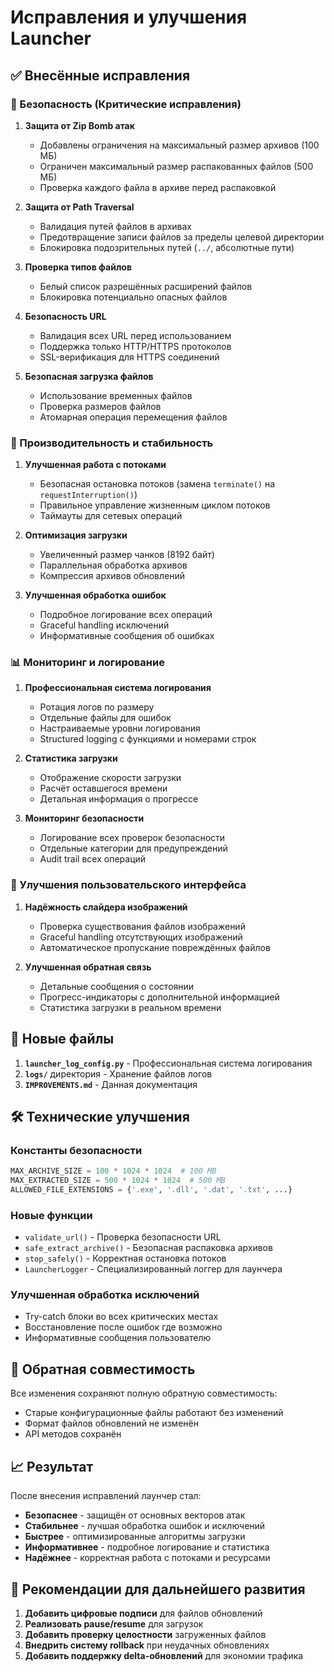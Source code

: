 # Исправления и улучшения Launcher

## ✅ Внесённые исправления

### 🔐 Безопасность (Критические исправления)

1. **Защита от Zip Bomb атак**
   - Добавлены ограничения на максимальный размер архивов (100 МБ)
   - Ограничен максимальный размер распакованных файлов (500 МБ)
   - Проверка каждого файла в архиве перед распаковкой

2. **Защита от Path Traversal**
   - Валидация путей файлов в архивах
   - Предотвращение записи файлов за пределы целевой директории
   - Блокировка подозрительных путей (`../`, абсолютные пути)

3. **Проверка типов файлов**
   - Белый список разрешённых расширений файлов
   - Блокировка потенциально опасных файлов

4. **Безопасность URL**
   - Валидация всех URL перед использованием
   - Поддержка только HTTP/HTTPS протоколов
   - SSL-верификация для HTTPS соединений

5. **Безопасная загрузка файлов**
   - Использование временных файлов
   - Проверка размеров файлов
   - Атомарная операция перемещения файлов

### 🚀 Производительность и стабильность

1. **Улучшенная работа с потоками**
   - Безопасная остановка потоков (замена `terminate()` на `requestInterruption()`)
   - Правильное управление жизненным циклом потоков
   - Таймауты для сетевых операций

2. **Оптимизация загрузки**
   - Увеличенный размер чанков (8192 байт)
   - Параллельная обработка архивов
   - Компрессия архивов обновлений

3. **Улучшенная обработка ошибок**
   - Подробное логирование всех операций
   - Graceful handling исключений
   - Информативные сообщения об ошибках

### 📊 Мониторинг и логирование

1. **Профессиональная система логирования**
   - Ротация логов по размеру
   - Отдельные файлы для ошибок
   - Настраиваемые уровни логирования
   - Structured logging с функциями и номерами строк

2. **Статистика загрузки**
   - Отображение скорости загрузки
   - Расчёт оставшегося времени
   - Детальная информация о прогрессе

3. **Мониторинг безопасности**
   - Логирование всех проверок безопасности
   - Отдельные категории для предупреждений
   - Audit trail всех операций

### 🎨 Улучшения пользовательского интерфейса

1. **Надёжность слайдера изображений**
   - Проверка существования файлов изображений
   - Graceful handling отсутствующих изображений
   - Автоматическое пропускание повреждённых файлов

2. **Улучшенная обратная связь**
   - Детальные сообщения о состоянии
   - Прогресс-индикаторы с дополнительной информацией
   - Статистика загрузки в реальном времени

## 📁 Новые файлы

1. **`launcher_log_config.py`** - Профессиональная система логирования
2. **`logs/`** директория - Хранение файлов логов
3. **`IMPROVEMENTS.md`** - Данная документация

## 🛠️ Технические улучшения

### Константы безопасности
```python
MAX_ARCHIVE_SIZE = 100 * 1024 * 1024  # 100 MB
MAX_EXTRACTED_SIZE = 500 * 1024 * 1024  # 500 MB
ALLOWED_FILE_EXTENSIONS = {'.exe', '.dll', '.dat', '.txt', ...}
```

### Новые функции
- `validate_url()` - Проверка безопасности URL
- `safe_extract_archive()` - Безопасная распаковка архивов
- `stop_safely()` - Корректная остановка потоков
- `LauncherLogger` - Специализированный логгер для лаунчера

### Улучшенная обработка исключений
- Try-catch блоки во всех критических местах
- Восстановление после ошибок где возможно
- Информативные сообщения пользователю

## 🔄 Обратная совместимость

Все изменения сохраняют полную обратную совместимость:
- Старые конфигурационные файлы работают без изменений
- Формат файлов обновлений не изменён
- API методов сохранён

## 📈 Результат

После внесения исправлений лаунчер стал:
- **Безопаснее** - защищён от основных векторов атак
- **Стабильнее** - лучшая обработка ошибок и исключений
- **Быстрее** - оптимизированные алгоритмы загрузки
- **Информативнее** - подробное логирование и статистика
- **Надёжнее** - корректная работа с потоками и ресурсами

## 🚀 Рекомендации для дальнейшего развития

1. **Добавить цифровые подписи** для файлов обновлений
2. **Реализовать pause/resume** для загрузок
3. **Добавить проверку целостности** загруженных файлов
4. **Внедрить систему rollback** при неудачных обновлениях
5. **Добавить поддержку delta-обновлений** для экономии трафика